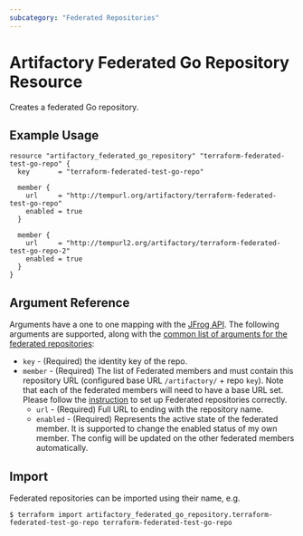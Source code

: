 ```yaml
---
subcategory: "Federated Repositories"
---
```

# Artifactory Federated Go Repository Resource

Creates a federated Go repository.

## Example Usage

```hcl
resource "artifactory_federated_go_repository" "terraform-federated-test-go-repo" {
  key       = "terraform-federated-test-go-repo"

  member {
    url     = "http://tempurl.org/artifactory/terraform-federated-test-go-repo"
    enabled = true
  }

  member {
    url     = "http://tempurl2.org/artifactory/terraform-federated-test-go-repo-2"
    enabled = true
  }
}
```

## Argument Reference

Arguments have a one to one mapping with the [JFrog API](https://www.jfrog.com/confluence/display/JFROG/Repository+Configuration+JSON#RepositoryConfigurationJSON-FederatedRepository). 
The following arguments are supported, along with the [common list of arguments for the federated repositories](local.md):

* `key` - (Required) the identity key of the repo.
* `member` - (Required) The list of Federated members and must contain this repository URL (configured base URL
  `/artifactory/` + repo `key`). Note that each of the federated members will need to have a base URL set.
  Please follow the [instruction](https://www.jfrog.com/confluence/display/JFROG/Working+with+Federated+Repositories#WorkingwithFederatedRepositories-SettingUpaFederatedRepository)
  to set up Federated repositories correctly.
  * `url` - (Required) Full URL to ending with the repository name.
  * `enabled` - (Required) Represents the active state of the federated member. It is supported to change the enabled
    status of my own member. The config will be updated on the other federated members automatically.



## Import

Federated repositories can be imported using their name, e.g.
```
$ terraform import artifactory_federated_go_repository.terraform-federated-test-go-repo terraform-federated-test-go-repo
```

